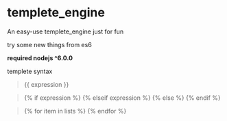 # templete_engine
An easy-use templete_engine just for fun

try some new things from es6 

**required nodejs ^6.0.0**

templete syntax
>{{ expression }}

>{% if expression %}
{% elseif expression %}
{% else %}
{% endif %}	

>{% for item in lists %}
{% endfor %}



